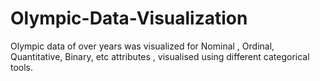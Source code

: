 # Olympic-Data-Visualization
Olympic data of over years was visualized for Nominal , Ordinal, Quantitative, Binary, etc attributes , visualised using different categorical tools.
